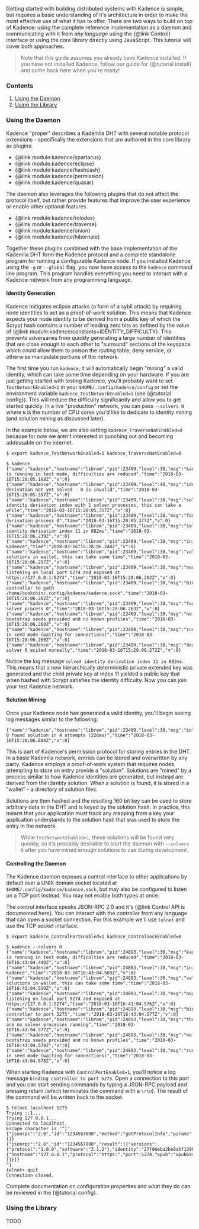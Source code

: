 Getting started with building distributed systems with Kadence is simple, but 
requires a basic understanding of it's architecture in order to make the most 
effective use of what it has to offer. There are two ways to build on top of 
Kadence: using the complete reference implementation as a daemon and 
communicating with it from *any language* using the {@link Control} interface 
or using the core library directly using JavaScript. This tutorial will cover 
both approaches.

> Note that this guide assumes you already have Kadence installed. If you have 
> not installed Kadence, follow our guide for {@tutorial install} and come 
> back here when you're ready!

### Contents

1. [Using the Daemon](#daemon)
2. [Using the Library](#library)

<span id="daemon"></span>
### Using the Daemon

Kadence "proper" describes a Kademlia DHT with several notable protocol 
extensions - specifically the extensions that are authored in the core library 
as plugins:

* {@link module:kadence/spartacus}
* {@link module:kadence/eclipse}
* {@link module:kadence/hashcash}
* {@link module:kadence/permission}
* {@link module:kadence/quasar}

The daemon also leverages the following plugins that do not affect the protocol 
itself, but rather provide features that improve the user experience or enable 
other optional features.

* {@link module:kadence/rolodex}
* {@link module:kadence/traverse}
* {@link module:kadence/onion}
* {@link module:kadence/hibernate}

Together these plugins combined with the base implementation of the Kademlia 
DHT form the Kadence protocol and a complete standalone program for running a 
configurable Kadence node. If you installed Kadence using the `-g` or 
`--global` flag, you now have access to the `kadence` command line program. 
This program handles everything you need to interact with a Kadence network 
from any programming language.

#### Identity Generation

Kadence mitigates eclipse attacks (a form of a sybil attack) by requiring node 
identities to act as a proof-of-work solution. This means that Kadence expects 
your node identity to be derived from a public key of which the Scrypt hash 
contains a number of leading zero bits as defined by the value of
{@link module:kadence/constants~IDENTITY_DIFFICULTY}. This prevents adversaries 
from quickly generating a large number of identities that are close enough to 
each other to "surround" sections of the keyspace which could allow them to 
poison the routing table, deny service, or otherwise manipulate portions of the 
network.

The first time you run `kadence`, it will automatically begin "mining" a valid 
identity, which can take some time depending on your hardware. If you are just 
getting started with testing Kadence, you'll probably want to set 
`TestNetworkEnabled=1` in your `$HOME/.config/kadence/config` or set the 
environment variable `kadence_TestNetworkEnabled=1` (see {@tutorial config}). 
This will reduce the difficulty significantly and allow you to get started 
quickly. In a live "production" network, you can pass `--solvers N` where `N` 
is the number of CPU cores you'd like to dedicate to identity mining (and 
solution mining as discussed later).

In the example below, we are also setting `kadence_TraverseNatEnabled=0` 
because for now we aren't interested in punching out and becoming addessable 
on the internet.

```
$ export kadence_TestNetworkEnabled=1 kadence_TraverseNatEnabled=0

$ kadence
{"name":"kadence","hostname":"librem","pid":23409,"level":30,"msg":"kadence is running in test mode, difficulties are reduced","time":"2018-03-16T15:28:05.188Z","v":0}
{"name":"kadence","hostname":"librem","pid":23409,"level":40,"msg":"identity derivation not yet solved - 0 is invalid","time":"2018-03-16T15:28:05.357Z","v":0}
{"name":"kadence","hostname":"librem","pid":23409,"level":30,"msg":"solving identity derivation index with 1 solver processes, this can take a while","time":"2018-03-16T15:28:05.357Z","v":0}
{"name":"kadence","hostname":"librem","pid":23409,"level":30,"msg":"forking derivation process 0","time":"2018-03-16T15:28:05.377Z","v":0}
{"name":"kadence","hostname":"librem","pid":23409,"level":30,"msg":"solved identity derivation index 11 in 882ms","time":"2018-03-16T15:28:06.239Z","v":0}
{"name":"kadence","hostname":"librem","pid":23409,"level":30,"msg":"initializing kadence","time":"2018-03-16T15:28:06.244Z","v":0}
{"name":"kadence","hostname":"librem","pid":23409,"level":30,"msg":"validating solutions in wallet, this can take some time","time":"2018-03-16T15:28:06.257Z","v":0}
{"name":"kadence","hostname":"librem","pid":23409,"level":30,"msg":"node listening on local port 5274 and exposed at https://127.0.0.1:5274","time":"2018-03-16T15:28:06.262Z","v":0}
{"name":"kadence","hostname":"librem","pid":23409,"level":30,"msg":"binding controller to path /home/bookchin/.config/kadence/kadence.sock","time":"2018-03-16T15:28:06.262Z","v":0}
{"name":"kadence","hostname":"librem","pid":23409,"level":30,"msg":"forking solver process 0","time":"2018-03-16T15:28:06.263Z","v":0}
{"name":"kadence","hostname":"librem","pid":23409,"level":30,"msg":"no bootstrap seeds provided and no known profiles","time":"2018-03-16T15:28:06.269Z","v":0}
{"name":"kadence","hostname":"librem","pid":23409,"level":30,"msg":"running in seed mode (waiting for connections)","time":"2018-03-16T15:28:06.269Z","v":0}
{"name":"kadence","hostname":"librem","pid":23409,"level":30,"msg":"derivation solver 0 exited normally","time":"2018-03-16T15:28:06.272Z","v":0}
```

Notice the log message `solved identity derivation index 11 in 882ms`. This 
means that a new hierarchically deterministic private extended key was 
generated and the child private key at index 11 yielded a public key that when 
hashed with Scrypt satisfies the identity difficulty. Now you can join your 
test Kadence network.

#### Solution Mining

Once your Kadence node has generated a valid identity, you'll begin seeing log 
messages similar to the following:

```
{"name":"kadence","hostname":"librem","pid":23409,"level":30,"msg":"solver 0 found solution in 4 attempts (226ms)","time":"2018-03-16T15:28:06.804Z","v":0}
```

This is part of Kadence's permission protocol for storing entries in the DHT. 
In a basic Kademlia network, entries can be stored and overwritten by any 
party. Kadence employs a proof-of-work system that requires nodes attempting 
to store an entry provide a "solution". Solutions are "mined" by a process 
similar to how Kadence identities are generated, but instead are derived from 
the identity solution. When a solution is found, it is stored in a "wallet" - 
a directory of solution files.

Solutions are then hashed and the resulting 160 bit key can be used to store 
arbitrary data in the DHT and is keyed by the solution hash. In practice, this 
means that your application must track any mapping from a key your application 
understands to the solution hash that was used to store the entry in the 
network.

> While `TestNetworkEnabled=1`, these solutions will be found very quickly, so 
> it's probably desirable to start the daemon with `--solvers 0` after you have 
> mined enough solutions to use during development.

#### Controlling the Daemon

The Kadence daemon exposes a control interface to other applications by default 
over a UNIX domain socket located at `$HOME/.config/kadence/kadence.sock`, but 
may also be configured to listen on a TCP port instead. You may not enable both 
types at once.

The control interface speaks JSON-RPC 2.0 and it's {@link Control API is 
documented here}. You can interact with the controller from any language that 
can open a socket connection. For this example we'll use `telnet` and use the 
TCP socket interface. 

```
$ export kadence_ControlPortEnabled=1 kadence_ControlSockEnabled=0

$ kadence --solvers 0
{"name":"kadence","hostname":"librem","pid":24893,"level":30,"msg":"kadence is running in test mode, difficulties are reduced","time":"2018-03-16T16:43:04.440Z","v":0}
{"name":"kadence","hostname":"librem","pid":24893,"level":30,"msg":"initializing kadence","time":"2018-03-16T16:43:04.503Z","v":0}
{"name":"kadence","hostname":"librem","pid":24893,"level":30,"msg":"validating solutions in wallet, this can take some time","time":"2018-03-16T16:43:04.519Z","v":0}
{"name":"kadence","hostname":"librem","pid":24893,"level":30,"msg":"node listening on local port 5274 and exposed at https://127.0.0.1:5274","time":"2018-03-16T16:43:04.576Z","v":0}
{"name":"kadence","hostname":"librem","pid":24893,"level":30,"msg":"binding controller to port 5275","time":"2018-03-16T16:43:04.577Z","v":0}
{"name":"kadence","hostname":"librem","pid":24893,"level":30,"msg":"there are no solver processes running","time":"2018-03-16T16:43:04.577Z","v":0}
{"name":"kadence","hostname":"librem","pid":24893,"level":30,"msg":"no bootstrap seeds provided and no known profiles","time":"2018-03-16T16:43:04.578Z","v":0}
{"name":"kadence","hostname":"librem","pid":24893,"level":30,"msg":"running in seed mode (waiting for connections)","time":"2018-03-16T16:43:04.578Z","v":0}
```

When starting Kadence with `ControlPortEnabled=1`, you'll notice a log message 
`binding controller to port 5275`. Open a connection to this port and you can 
start sending commands by typing a JSON-RPC payload and pressing return (which
terminates the command with a `\r\n`). The result of the command will be 
written back to the socket.

```
$ telnet localhost 5275
Trying ::1...
Trying 127.0.0.1...
Connected to localhost.
Escape character is '^]'.
{"jsonrpc":"2.0","id":"1234567890","method":"getProtocolInfo","params":[]}
{"jsonrpc":"2.0","id":"1234567890","result":[{"versions":{"protocol":"1.0.0","software":"3.1.2"},"identity":"27f06eba2be0a5f1399bfc0ebd477522118d1f69","contact":{"hostname":"127.0.0.1","protocol":"https:","port":5274,"xpub":"xpub69sEXvvUfWbQg8FSCPWPojcrUpkbtNkKDLSNSTx9GAsB1MVpeZ5eoCQTo4EViDnVn7pPpLbGq83aoD24vTGPnDKnXxqGJxxNbEJhizfFFQH","index":11,"agent":"1.0.0"},"peers":[]}]}
^]
telnet> quit
Connection closed.
```

Complete documentation on configuration properties and what they do can be 
reviewed in the {@tutorial config}.

<span id="library"></span>
### Using the Library

TODO
